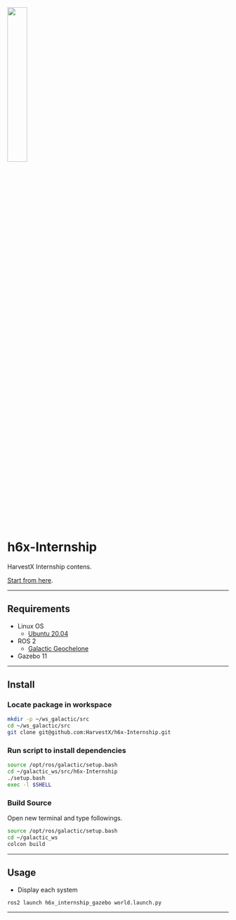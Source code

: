 <img src="https://harvestx.jp/img/logo-red.svg" width="30%">

# h6x-Internship
HarvestX Internship contens.

[Start from here](./docs).

---

## Requirements
- Linux OS
  - [Ubuntu 20.04](https://releases.ubuntu.com/20.04/)
- ROS 2
  - [Galactic Geochelone](https://index.ros.org/doc/ros2/Installation/Galactic/)
- Gazebo 11

---

## Install
### Locate package in workspace
```bash
mkdir -p ~/ws_galactic/src
cd ~/ws_galactic/src
git clone git@github.com:HarvestX/h6x-Internship.git
```

### Run script to install dependencies
```bash
source /opt/ros/galactic/setup.bash
cd ~/galactic_ws/src/h6x-Internship
./setup.bash
exec -l $SHELL
```

### Build Source
Open new terminal and type followings.
```bash
source /opt/ros/galactic/setup.bash
cd ~/galactic_ws
colcon build
```

---

## Usage
- Display each system
```bash
ros2 launch h6x_internship_gazebo world.launch.py
```

---

